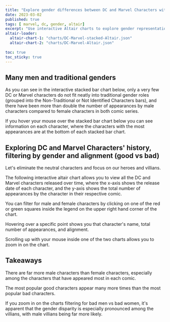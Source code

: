 ```yaml
---
title: "Explore gender differences between DC and Marvel Characters with Altair"
date: 2023-03-02
published: true
tags: [ marvel, dc, gender, altair]
excerpt: "Use interactive Altair charts to explore gender representation in DC and Marvel comics ![](/assets/images/dcmarvel.JPG) "
altair-loader:
  altair-chart-1: "charts/DC-Marvel-stacked-Altair.json"
  altair-chart-2: "charts/DC-Marvel-Altair.json"
  
toc: true
toc_sticky: true
---
```


## Many men and traditional genders

As you can see in the interactive stacked bar chart below, only a very few DC or Marvel characters do not fit neatly into 
traditional gender roles (grouped into the Non-Traditional or Not Identified Characters bars), and there have been more than 
double the number of appearances by male characters compared to female characters in both comic series.

If you hover your mouse over the stacked bar chart below you can see information on each character, where the characters with
the most appearances are at the bottom of each stacked bar chart.

<div id="altair-chart-1"></div>

## Exploring DC and Marvel Characters' history, filtering by gender and alignment (good vs bad)

Let's eliminate the neutral characters and focus on our heroes and villians.

The following interactive altair chart allows you to view all the DC and Marvel characters released over time, where the x-axis
shows the release date of each character, and the y-axis shows the total number of appearances by the character in their 
respective comic. 

You can filter for male and female characters by clicking on one of the red or green squares inside the legend on the upper right
hand corner of the chart. 

Hovering over a specific point shows you that character's name, total number of appearances, and alignment.

Scrolling up with your mouse inside one of the two charts allows you to zoom in on the chart.

<div id="altair-chart-2"></div>
 
## Takeaways

There are far more male characters than female characters, especially among the characters that have appeared most in each comic.

The most popular good characters appear many more times than the most popular bad characters.

If you zoom in on the charts filtering for bad men vs bad women, it's apparent that the gender disparity is especially pronounced 
among the villians, with male villians being far more likely.




